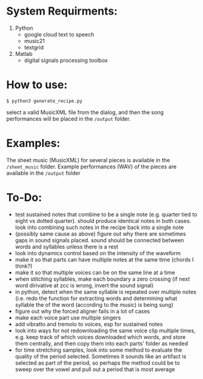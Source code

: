 # System Requirments:
1. Python
    * google cloud text to speech
    * music21
    * textgrid
2. Matlab
    * digital signals processing toolbox


# How to use:
```
$ python3 generate_recipe.py
```
select a valid MusicXML file from the dialog, and then the song performances will be placed in the `/output` folder. 

# Examples:
The sheet music (MusicXML) for several pieces is available in the `/sheet_music` folder. Example performances (WAV) of the pieces are available in the `/output` folder

# To-Do:
* test sustained notes that combine to be a single note (e.g. quarter tied to eight vs dotted quarter). should produce identical notes in both cases. look into combining such notes in the recipe back into a single note
* (possibly same cause as above) figure out why there are sometimes gaps in sound signals placed. sound should be connected between words and syllables unless there is a rest
* look into dynamics control based on the intensity of the waveform
* make it so that parts can have multiple notes at the same time (chords I think?)
* make it so that multiple voices can be on the same line at a time
* when stitching syllables, make each boundary a zero crossing (if next word dirivative at zcc is wrong, invert the sound signal)
* in python, detect when the same syllable is repeated over multiple notes (i.e. redo the function for extracting words and determining what syllable the of the word (according to the music) is being sung)
* figure out why the forced aligner fails in a lot of cases
* make each voice part use multiple singers
* add vibratto and tremolo to voices, esp for sustained notes
* look into ways for not redownloading the same voice clip multiple times, e.g. keep track of which voices downloaded which words, and store them centrally, and then copy them into each parts' folder as needed
* for time stretching samples, look into some method to evaluate the quality of the period selected. Sometimes it sounds like an artifact is selected as part of the period, so perhaps the method could be to sweep over the vowel and pull out a period that is most average
